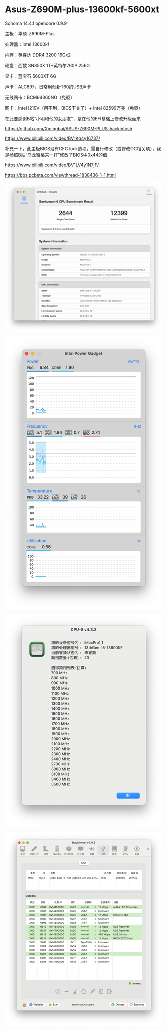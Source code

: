 # Asus-Z690M-plus-13600kf-5600xt

Sonoma 14.4.1 opencore 0.9.9

主板：华硕-Z690M-Plus

处理器：Intel 13600kf

内存：英睿达 DDR4 3200 16Gx2

硬盘：西数 SN850X 1T+英特尔760P 256G

显卡：蓝宝石 5600XT 6G

声卡：ALC897，日常用创新T60的USB声卡

无线网卡：BCM94360NG（免驱）

网卡：Intel I219V（用不到，BIOS下关了）+ Intel 82599万兆（免驱）


在此要感谢B站“小明和他的女朋友”，是在他的EFI基础上修改升级而来

https://github.com/Xmingbai/ASUS-Z690M-PLUS-hackintosh

https://www.bilibili.com/video/BV1Kq4y16737/

补充一下，此主板BIOS没有CFG lock选项，需自行修改（或修改OC相关项），我是参照B站“乌龙蜜桃来一打”修改了BIOS中0x44的值

https://www.bilibili.com/video/BV1LV4y1N7jF/

https://bbs.pcbeta.com/viewthread-1838436-1-1.html


![跑分，估计偏低些](https://github.com/zhuyming/Asus-Z690M-plus-13600kf-5600xt/blob/main/截屏2024-05-11%2013.13.56.png)

![描述](https://github.com/zhuyming/Asus-Z690M-plus-13600kf-5600xt/blob/main/截屏2024-05-11%2013.14.31.png)

![睿频](https://github.com/zhuyming/Asus-Z690M-plus-13600kf-5600xt/blob/main/截屏2024-05-11%2013.15.14.png)

![USB口定制](https://github.com/zhuyming/Asus-Z690M-plus-13600kf-5600xt/blob/main/截屏2024-05-11%2013.16.51.png)
